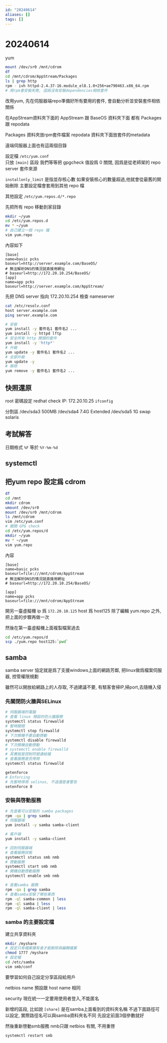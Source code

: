 ```yaml
---
id: "20240614"
aliases: []
tags: []
---
```


# 20240614

yum

```sh
mount /dev/sr0 /mnt/cdrom
df
cd /mnt/cdrom/AppStream/Packages
ls | grep http
rpm - ivh httpd-2.4.37-16.module_el8.1.0+256+ae790463.x86_64.rpm
# 用rpm會安裝失敗, 因爲沒有安裝dependencies相依套件
```

改用yum,
先在伺服器端repo準備好所有要用的套件,
會自動分析並安裝套件相依關係

在AppStream資料夾下面的 AppStream 跟 BaseOS 資料夾下面
都有 Packages 跟 repodata

Packages 資料夾放rpm套件檔案
repodata 資料夾下面放套件的metadata

遠端伺服器上面也有這兩個目錄

設定檔 `/etc/yum.conf`  
只放 `[main]` 區段
我們等等把 gpgcheck 值設爲 0 關閉,
因爲是從老師架的 repo server 套件來源

`installonly_limit` 是指並存核心數
如果安裝核心的數量超過,他就會從最舊的開始刪除
主要設定檔會套用到其他 repo 檔

其他設定 `/etc/yum.repos.d/*.repo`

先把所有 repo 移動到家目錄

```sh
mkdir ~/yum
cd /etc/yum.repos.d
mv * ~/yum
# 自己建立一個 repo 檔
vim yum.repo
```

內容如下

```
[base]
name=basic pcks
baseurl=http://server.example.com/BaseOS/
# 無法解析DNS的情況就直接用網址
# baseurl=http://172.20.10.254/BaseOS/
[app]
name=app pcks
baseurl=http://server.example.com/AppStream/
```

先把 DNS server 指向 172.20.10.254
檢查 nameserver

```sh
cat /etc/resolv.conf
host server.example.com
ping server.example.com
```

```sh
# 安裝
yum install -y 套件名1 套件名2 ...
yum install -y httpd lftp
# 安全所有 http 開頭的套件
yum install -y 'http*'
# 升級
yum update -y 套件名1 套件名2 ...
# 全部升級
yum update -y
# 移除
yum remove -y 套件名1 套件名2 ...
```

## 快照還原

root 密碼設定 redhat
check IP: 172.20.10.25
`ifconfig`

分割區
/dev/sda3 500MB
/dev/sda4 7.4G Extended
/dev/sda5 1G swap solaris

## 考試解答

日期格式 `%F` 等於 `%Y-%m-%d`

## systemctl

## 把yum repo 設定爲 cdrom

```sh
df
cd /mnt
mkdir cdrom
umount /dev/sr0
mount /dev/sr0 /mnt/cdrom
ls /mnt/cdrom
vim /etc/yum.conf
# 關閉 GPG check
cd /etc/yum.repos/d
mkdir ~/yum
mv * ~/yum
vim yum.repo
```

內容

```
[base]
name=basic pcks
baseurl=file:///mnt/cdrom/AppStream
# 無法解析DNS的情況就直接用網址
# baseurl=http://172.20.10.254/BaseOS/

[app]
name=app pcks
baseurl=file:///mnt/cdrom/AppStream
```

開另一臺虛擬機
ip 爲 `172.20.10.125`
host 爲 host125
除了編輯 yum.repo 之外,
把上面的步驟再做一次

然後在第一臺虛擬機上面複製檔案過去

```sh
cd /etc/yum.repos/d
scp ./yum.repo host125:`pwd`
```

## samba

samba server 協定就是爲了支援windows上面的網路芳鄰,
把linux做爲檔案伺服器,
控管權限規劃

雖然可以開放給網路上的人存取,
不過建議不要,
有駭客會掃IP,掃port,去隨機入侵

### 先關閉防火牆與SELinux

```sh
# 伺服器端的電腦
# 查看 linux 預設的防火牆服務
systemctl status firewalld
# 暫時關閉
systemctl stop firewalld
# 下次開機不要自動啓動
systemctl disable firewalld
# 下次開機自動啓動
# systemctl enable firewalld
# 其實就是控制符號連結檔
# 查看服務是否停用
systemctl status firewalld

getenforce
# Enforcing
# 先暫時停用 selinux, 不過還是會警告
setenforce 0
```

### 安裝與啓動服務

```sh
# 先查看可以安裝的 samba packages
rpm -qa | grep samba
# 伺服器端
yum install -y samba samba-client

# 客戶端
yum install -y samba-client

# 回到伺服器端
# 查看服務狀態
systemctl status smb nmb
# 啓動服務
systemctl start smb nmb
# 開機自動啓動服務
systemctl enable smb nmb

# 查看samba 服務
rpm -qa | grep samba
# 查看samba安裝了哪些東西
rpm -ql samba-common | less
rpm -ql samba | less
rpm -ql samba-client | less
```

### samba 的主要設定檔

建立共享資料夾

```sh
mkdir /myshare
# 設定只有檔案擁有者才能刪除與編輯檔案
chmod 1777 /myshare
# 設定檔
cd /etc/samba
vim smb/conf
```

要學習如何自己設定分享區段給用戶

netbios name 預設跟 host name 相同

security
現在統一一定要用使用者登入,不能匿名

新增的區段, 比如說 `[share]`
是在samba上面看到的資料夾名稱
不過下面路徑可以設定,
實際路徑名可以與samba資料夾名不同
先設定前面3個參數就好

然後重新啓動smb服務
nmb只跟 netbios 有關, 不用重啓

```sh
systemctl restart smb
```
